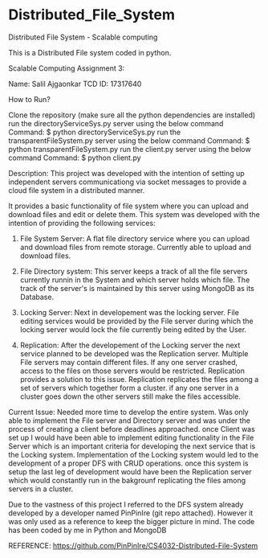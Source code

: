 # Distributed_File_System
Distributed File System - Scalable computing

This is a Distributed File system coded in python.

Scalable Computing Assignment 3:

Name: Salil Ajgaonkar TCD ID: 17317640

How to Run?

Clone the repository
(make sure all the python dependencies are installed)
run the directoryServiceSys.py server using the below command
Command: $ python directoryServiceSys.py
run the transparentFileSystem.py server using the below command
Command: $ python transparentFileSystem.py
run the client.py server using the below command
Command: $ python client.py

Description: This project was developed with the intention of setting up independent servers communicationg via socket messages to provide a cloud file system in a distributed manner.

It provides a basic functionality of file system where you can upload and download files and edit or delete them.
This system was developed with the intention of providing the following services:

1) File System Server:
A flat file directory service where you can upload and download files from remote storage.
Currently able to upload and download files.

2) File Directory system:
This server keeps a track of all the file servers currently runnin in the System and which server holds which file.
The track of the server's is maintained by this server using MongoDB as its Database.

3) Locking Server:
Next in developement was the locking server. File editing services would be provided by the File server during which the locking server would lock the file currently being edited by the User.

4) Replication:
After the developement of the Locking server the next service planned to be developed was the Replication server. Multiple File servers may contain different files. If any one server crashed, access to the files on those servers would be restricted. Replication provides a solution to this issue. Replication replicates the files among a set of servers which together form a cluster. if any one server in a cluster goes down the other servers still make the files accessible.

Current Issue: Needed more time to develop the entire system. Was only able to implement the File server and Directory server and was under the process of creating a client before deadlines approached. once Client was set up I would have been able to implement editing functionality in the File Server which is an important criteria for developing the next service that is the Locking system. Implementation of the Locking system would led to the development of a proper DFS with CRUD operations. once this system is setup the last leg of development would have been the Replication server which would constantly run in the bakgrounf replicating the files among servers in a cluster.

Due to the vastness of this project I referred to the DFS system already developed by a developer named PinPinIre (git repo attached). However it was only used as a reference to keep the bigger picture in mind. The code has been coded by me in Python and MongoDB

REFERENCE:
https://github.com/PinPinIre/CS4032-Distributed-File-System
